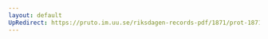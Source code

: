 ```yaml
---
layout: default
UpRedirect: https://pruto.im.uu.se/riksdagen-records-pdf/1871/prot-1871--fk--505/prot-1871--fk--505_005.pdf
---
```

